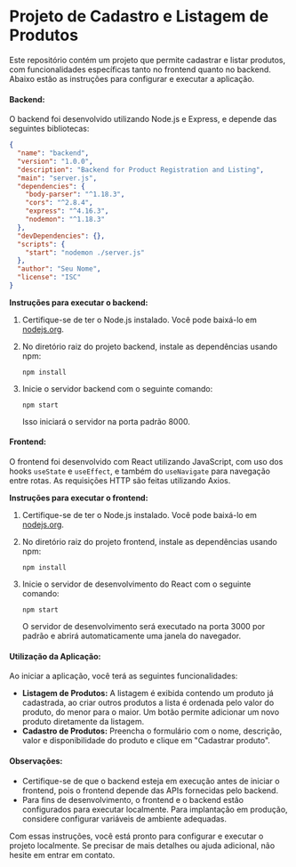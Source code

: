 # Projeto de Cadastro e Listagem de Produtos

Este repositório contém um projeto que permite cadastrar e listar produtos, com funcionalidades específicas tanto no frontend quanto no backend. Abaixo estão as instruções para configurar e executar a aplicação.

#### Backend:

O backend foi desenvolvido utilizando Node.js e Express, e depende das seguintes bibliotecas:

```json
{
  "name": "backend",
  "version": "1.0.0",
  "description": "Backend for Product Registration and Listing",
  "main": "server.js",
  "dependencies": {
    "body-parser": "^1.18.3",
    "cors": "^2.8.4",
    "express": "^4.16.3",
    "nodemon": "^1.18.3"
  },
  "devDependencies": {},
  "scripts": {
    "start": "nodemon ./server.js"
  },
  "author": "Seu Nome",
  "license": "ISC"
}
```

**Instruções para executar o backend:**

1. Certifique-se de ter o Node.js instalado. Você pode baixá-lo em [nodejs.org](https://nodejs.org/).

2. No diretório raiz do projeto backend, instale as dependências usando npm:
   ```
   npm install
   ```

3. Inicie o servidor backend com o seguinte comando:
   ```
   npm start
   ```
   Isso iniciará o servidor na porta padrão 8000.

#### Frontend:

O frontend foi desenvolvido com React utilizando JavaScript, com uso dos hooks `useState` e `useEffect`, e também do `useNavigate` para navegação entre rotas. As requisições HTTP são feitas utilizando Axios.

**Instruções para executar o frontend:**

1. Certifique-se de ter o Node.js instalado. Você pode baixá-lo em [nodejs.org](https://nodejs.org/).

2. No diretório raiz do projeto frontend, instale as dependências usando npm:
   ```
   npm install
   ```

3. Inicie o servidor de desenvolvimento do React com o seguinte comando:
   ```
   npm start
   ```
   O servidor de desenvolvimento será executado na porta 3000 por padrão e abrirá automaticamente uma janela do navegador.

#### Utilização da Aplicação:

Ao iniciar a aplicação, você terá as seguintes funcionalidades:

- **Listagem de Produtos:** A listagem é exibida contendo um produto já cadastrada, ao criar outros produtos a lista é ordenada pelo valor do produto, do menor para o maior. Um botão permite adicionar um novo produto diretamente da listagem. 
- **Cadastro de Produtos:** Preencha o formulário com o nome, descrição, valor e disponibilidade do produto e clique em "Cadastrar produto".

#### Observações:

- Certifique-se de que o backend esteja em execução antes de iniciar o frontend, pois o frontend depende das APIs fornecidas pelo backend.
- Para fins de desenvolvimento, o frontend e o backend estão configurados para executar localmente. Para implantação em produção, considere configurar variáveis de ambiente adequadas.

Com essas instruções, você está pronto para configurar e executar o projeto localmente. Se precisar de mais detalhes ou ajuda adicional, não hesite em entrar em contato.
